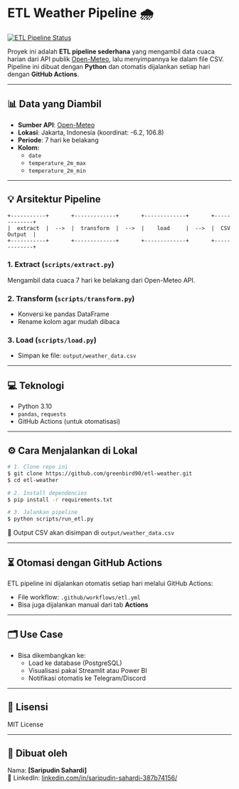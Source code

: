 # ETL Weather Pipeline 🌧️

[![ETL Pipeline Status](https://github.com/greenbird90/etl-weather/actions/workflows/etl.yml/badge.svg)](https://github.com/greenbird90/etl-weather/actions)

Proyek ini adalah **ETL pipeline sederhana** yang mengambil data cuaca harian dari API publik [Open-Meteo](https://open-meteo.com/), lalu menyimpannya ke dalam file CSV. Pipeline ini dibuat dengan **Python** dan otomatis dijalankan setiap hari dengan **GitHub Actions**.

---

## 📊 Data yang Diambil

- **Sumber API**: [Open-Meteo](https://open-meteo.com/en/docs)
- **Lokasi**: Jakarta, Indonesia (koordinat: -6.2, 106.8)
- **Periode**: 7 hari ke belakang
- **Kolom:**
  - `date`
  - `temperature_2m_max`
  - `temperature_2m_min`

---

## 💡 Arsitektur Pipeline

```
+-----------+       +-------------+       +-------------+       +-------------+
|  extract  |  -->  |  transform  |  -->  |    load     |  -->  |  CSV Output  |
+-----------+       +-------------+       +-------------+       +-------------+
```

### 1. Extract (`scripts/extract.py`)
Mengambil data cuaca 7 hari ke belakang dari Open-Meteo API.

### 2. Transform (`scripts/transform.py`)
- Konversi ke pandas DataFrame
- Rename kolom agar mudah dibaca

### 3. Load (`scripts/load.py`)
- Simpan ke file: `output/weather_data.csv`

---

## 💻 Teknologi

- Python 3.10
- `pandas`, `requests`
- GitHub Actions (untuk otomatisasi)

---

## ⚙️ Cara Menjalankan di Lokal

```bash
# 1. Clone repo ini
$ git clone https://github.com/greenbird90/etl-weather.git
$ cd etl-weather

# 2. Install dependencies
$ pip install -r requirements.txt

# 3. Jalankan pipeline
$ python scripts/run_etl.py
```

📁 Output CSV akan disimpan di `output/weather_data.csv`

---

## ⏳ Otomasi dengan GitHub Actions

ETL pipeline ini dijalankan otomatis setiap hari melalui GitHub Actions:

- File workflow: `.github/workflows/etl.yml`
- Bisa juga dijalankan manual dari tab **Actions**

---

## 🗂️ Use Case

- Bisa dikembangkan ke:
  - Load ke database (PostgreSQL)
  - Visualisasi pakai Streamlit atau Power BI
  - Notifikasi otomatis ke Telegram/Discord

---

## 📄 Lisensi

MIT License

---

## 👤 Dibuat oleh

Nama: **[Saripudin Sahardi]**  
🔗 LinkedIn: [linkedin.com/in/saripudin-sahardi-387b74156/](https://linkedin.com/in/saripudin-sahardi-387b74156/)

